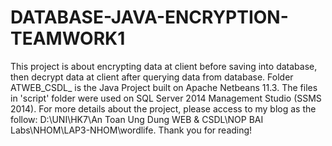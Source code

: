 # DATABASE-JAVA-ENCRYPTION-TEAMWORK1

This project is about encrypting data at client before saving into database, then decrypt data at client after querying data from database.
Folder ATWEB_CSDL_ is the Java Project built on Apache Netbeans 11.3.
The files in 'script' folder were used on SQL Server 2014 Management Studio (SSMS 2014).
For more details about the project, please access to my blog as the follow: D:\UNI\HK7\An Toan Ung Dung WEB & CSDL\NOP BAI Labs\NHOM\LAP3-NHOM\wordlife.
Thank you for reading!
